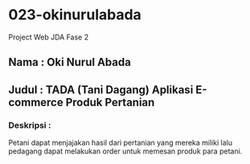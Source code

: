 # 023-okinurulabada
Project Web JDA Fase 2

## Nama : Oki Nurul Abada

## Judul : TADA (Tani Dagang) Aplikasi E-commerce Produk Pertanian

### Deskripsi : 
Petani dapat menjajakan hasil dari pertanian yang mereka miliki lalu pedagang dapat melakukan order untuk memesan produk para petani.
